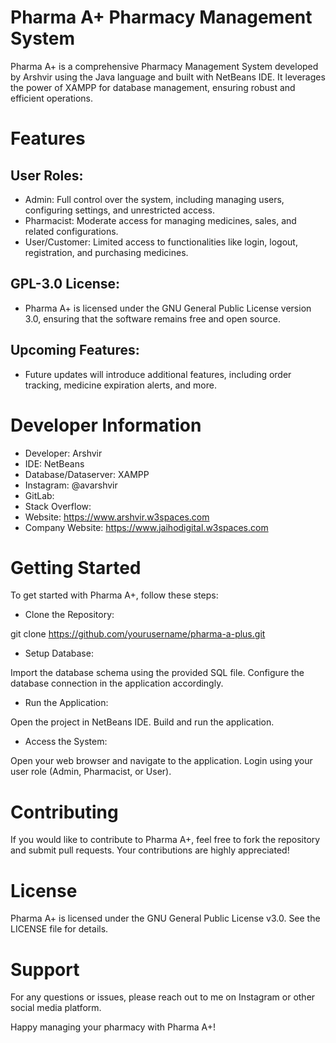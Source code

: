 # Pharma A+  Pharmacy Management System

Pharma A+ is a comprehensive Pharmacy Management System developed by Arshvir using the Java language and built with NetBeans IDE. It leverages the power of XAMPP for database management, ensuring robust and efficient operations.

# Features
## User Roles:

* Admin: Full control over the system, including managing users, configuring settings, and unrestricted access.
* Pharmacist: Moderate access for managing medicines, sales, and related configurations.
* User/Customer: Limited access to functionalities like login, logout, registration, and purchasing medicines.
## GPL-3.0 License:

* Pharma A+ is licensed under the GNU General Public License version 3.0, ensuring that the software remains free and open source.
## Upcoming Features:

* Future updates will introduce additional features, including order tracking, medicine expiration alerts, and more.
# Developer Information
* Developer: Arshvir
* IDE: NetBeans
* Database/Dataserver: XAMPP
* Instagram: @avarshvir
* GitLab: 
* Stack Overflow: 
* Website: https://www.arshvir.w3spaces.com
* Company Website: https://www.jaihodigital.w3spaces.com
# Getting Started
To get started with Pharma A+, follow these steps:

* Clone the Repository:

git clone https://github.com/yourusername/pharma-a-plus.git
* Setup Database:

Import the database schema using the provided SQL file.
Configure the database connection in the application accordingly.
* Run the Application:

Open the project in NetBeans IDE.
Build and run the application.
* Access the System:

Open your web browser and navigate to the application.
Login using your user role (Admin, Pharmacist, or User).
# Contributing
If you would like to contribute to Pharma A+, feel free to fork the repository and submit pull requests. Your contributions are highly appreciated!

# License
Pharma A+ is licensed under the GNU General Public License v3.0. See the LICENSE file for details.

# Support
For any questions or issues, please reach out to me on Instagram or other social media platform.

Happy managing your pharmacy with Pharma A+!